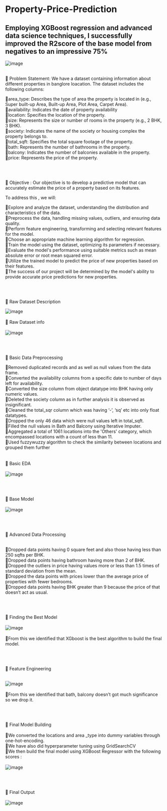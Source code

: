 # Property-Price-Prediction
## Employing XGBoost regression and advanced data science techniques, I successfully improved  the R2score of the base model from negatives to an impressive 75%

![image](https://github.com/Hariikm/Property-Price-Prediction/assets/127305068/8a7757db-efc8-4e6d-ae97-694baf579b88)
<br><br>

🔷 Problem Statement: We have a dataset containing information about different properties in banglore loacation. The dataset includes the following columns:

🔸area_type: Describes the type of area the property is located in (e.g., Super built-up Area, Built-up Area, Plot Area, Carpet Area).<br>
🔸availability: Indicates the date of property availability<br>
🔸location: Specifies the location of the property.<br>
🔸size: Represents the size or number of rooms in the property (e.g., 2 BHK, 3 BHK).<br>
🔸society: Indicates the name of the society or housing complex the property belongs to.<br>
🔸total_sqft: Specifies the total square footage of the property.<br>
🔸bath: Represents the number of bathrooms in the property.<br>
🔸balcony: Indicates the number of balconies available in the property.<br>
🔸price: Represents the price of the property.<br>

<br><br>

🔷 Objective : Our objective is to develop a predictive model that can accurately estimate the price of a property based on its features.

To address this , we will:

🔸Explore and analyze the dataset, understanding the distribution and characteristics of the data.<br>
🔸Preprocess the data, handling missing values, outliers, and ensuring data quality.<br>
🔸Perform feature engineering, transforming and selecting relevant features for the model.<br>
🔸Choose an appropriate machine learning algorithm for regression.<br>
🔸Train the model using the dataset, optimizing its parameters if necessary.<br>
🔸Evaluate the model's performance using suitable metrics such as mean absolute error or root mean squared error.<br>
🔸Utilize the trained model to predict the price of new properties based on their features.<br>
🔸The success of our project will be determined by the model's ability to provide accurate price predictions for new properties.<br>

<br><br>

🔷 Raw Dataset Description

![image](https://github.com/Hariikm/Property-Price-Prediction/assets/127305068/b82909e7-5d37-48e6-8ed8-93ce7898512d)
<br><br>
🔷 Raw Dataset info<br><br>
![image](https://github.com/Hariikm/Property-Price-Prediction/assets/127305068/4ecfe90f-11e2-4a04-a73e-dc470264e465)
<br>
<br>

<br>

🔷 Basic Data Preprocessing

🔸Removed duplicated records and as well as null values from the data frame.<br>
🔸Converted the availability columns from a specific date to number of days left for availability.<br>
🔸Converted the size column from object datatype into BHK having only numeric values.<br>
🔸Deleted the society column as in further analysis it is observed as insignificant.<br>
🔸Cleaned the total_sqr column which was having ‘-’, ‘sq’ etc into only float datatypes.<br>
🔸Dropped the only 46 data which were null values left in total_sqft.<br>
🔸Filled the null values in Bath and Balcony using Iterative Imputer.<br>
🔸Aggregated a total of 1061 locations into the 'Others' category, which encompassed locations with a count of less than 11.<br>
🔸Used fuzzywuzzy algorithm to check the similarity between locations and grouped them further<br>
<br><br>
🔷 Basic EDA<br><br>
![image](https://github.com/Hariikm/Property-Price-Prediction/assets/127305068/10bff0b2-1ee1-4099-98e8-24a2251a0601)

<br><br>

🔷 Base Model<br><br>
![image](https://github.com/Hariikm/Property-Price-Prediction/assets/127305068/416f6d5f-e65e-4ed6-b136-2f5f86e00ded)<br>

<br><br>

🔷 Advanced Data Processing<br><br>

🔸Dropped data points having 0 square feet and also those having less than 250 sqfts per BHK.<br>
🔸Dropped data points having bathroom having more than 2 of BHK.<br>
🔸Dropped the outliers in price having values more or less than 1.5 times of standard deviation from the mean.<br>
🔸Dropped the data points with prices lower than the average price of properties with fewer bedrooms.<br>
🔸Dropped data points having BHK greater than 9 because the price of that doesn’t act as usual.<br>

<br><br>

🔷 Finding the Best Model<br><br>
![image](https://github.com/Hariikm/Property-Price-Prediction/assets/127305068/2db83189-4381-429d-83db-2d6d8f6e4e4f)<br><br>
🔸From this we identified that XGboost is the best algorithm to build the final model.

<br><br>

🔷 Feature Engineering<br><br>

![image](https://github.com/Hariikm/Property-Price-Prediction/assets/127305068/4f23b2c0-7cbd-4918-8488-e1bfd475fc48)<br><br>
🔸From this we identified that bath, balcony doesn’t got much significance so we drop it.

<br><br>

🔷 Final Model Building<br>
<br>
🔸We converted the locations and area _type into dummy variables through one-hot-encoding.<br>
🔸We have also did hyperparameter tuning using GridSearchCV<br>
🔸We then build the final model using XGBoost Regressor with the following scores : <br><br>
![image](https://github.com/Hariikm/Property-Price-Prediction/assets/127305068/f97bd87b-cc83-4a1c-87c6-aa7a5369f96f)<br>

<br><br>

🔷 Final Output<br><br>
![image](https://github.com/Hariikm/Property-Price-Prediction/assets/127305068/f6ad934a-9719-4a7e-ba89-7549a78fa2de)
